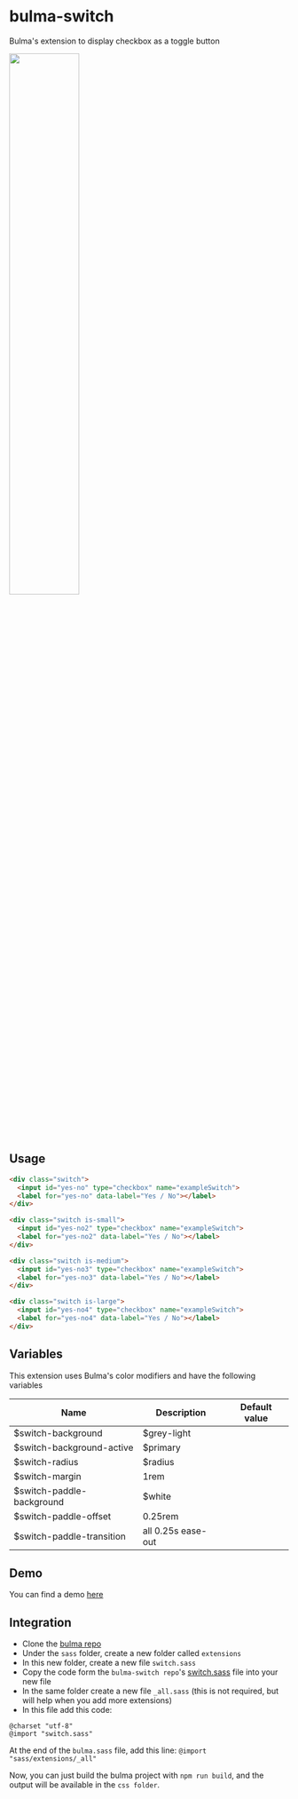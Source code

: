 # bulma-switch
Bulma's extension to display checkbox as a toggle button

<img src="https://img4.hostingpics.net/pics/671276ScreenShot20170819at124953.png" width="50%">

Usage
---

```html
<div class="switch">
  <input id="yes-no" type="checkbox" name="exampleSwitch">
  <label for="yes-no" data-label="Yes / No"></label>
</div>

<div class="switch is-small">
  <input id="yes-no2" type="checkbox" name="exampleSwitch">
  <label for="yes-no2" data-label="Yes / No"></label>
</div>

<div class="switch is-medium">
  <input id="yes-no3" type="checkbox" name="exampleSwitch">
  <label for="yes-no3" data-label="Yes / No"></label>
</div>

<div class="switch is-large">
  <input id="yes-no4" type="checkbox" name="exampleSwitch">
  <label for="yes-no4" data-label="Yes / No"></label>
</div>
```

Variables
---
This extension uses Bulma's color modifiers and have the following variables

Name | Description | Default value    
-----|-------------|---------------
$switch-background | $grey-light
$switch-background-active | $primary
$switch-radius | $radius
$switch-margin | 1rem
$switch-paddle-background | $white
$switch-paddle-offset | 0.25rem
$switch-paddle-transition | all 0.25s ease-out

Demo
---
You can find a demo [here](https://codepen.io/wikiki/pen/ZJrPVq)

Integration
---
- Clone the [bulma repo](https://github.com/jgthms/bulma)
- Under the `sass` folder, create a new folder called `extensions`
- In this new folder, create a new file `switch.sass`
- Copy the code form the `bulma-switch repo`'s [switch.sass](https://github.com/Wikiki/bulma-switch/blob/master/switch.sass) file into your new file
- In the same folder create a new file `_all.sass` (this is not required, but will help when you add more extensions)
- In this file add this code:
```
@charset "utf-8"
@import "switch.sass"
```
At the end of the `bulma.sass` file, add this line: `@import "sass/extensions/_all"`

Now, you can just build the bulma project with `npm run build`, and the output will be available in the `css folder`.
